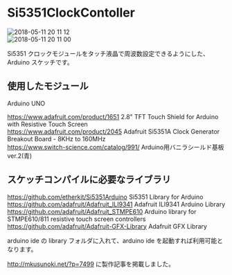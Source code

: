 # Si5351ClockContoller

![2018-05-11 20 11 12](https://user-images.githubusercontent.com/4132056/39954728-d0dce88a-55fe-11e8-80e0-fd67f8863d80.jpg)  
![2018-05-11 20 11 00](https://user-images.githubusercontent.com/4132056/39954729-daf2d406-55fe-11e8-9507-eb83eed60f49.jpg)  


Si5351 クロックモジュールをタッチ液晶で周波数設定できるようにした、Arduino スケッチです。

## 使用したモジュール

Arduino UNO

https://www.adafruit.com/product/1651 2.8" TFT Touch Shield for Arduino with Resistive Touch Screen  
https://www.adafruit.com/product/2045 Adafruit Si5351A Clock Generator Breakout Board - 8KHz to 160MHz  
https://www.switch-science.com/catalog/991/ Arduino用バニラシールド基板ver.2(青)  


## スケッチコンパイルに必要なライブラリ

https://github.com/etherkit/Si5351Arduino Si5351 Library for Arduino  
https://github.com/adafruit/Adafruit_ILI9341 Adafruit ILI9341 Arduino Library  
https://github.com/adafruit/Adafruit_STMPE610 Arduino library for STMPE610/811 resistive touch screen controllers  
https://github.com/adafruit/Adafruit-GFX-Library Adafruit GFX Library


arduino ide の library フォルダに入れて、arduino ide を起動すれば利用可能となります。  

http://mkusunoki.net/?p=7499 に製作記事を掲載しました。  
